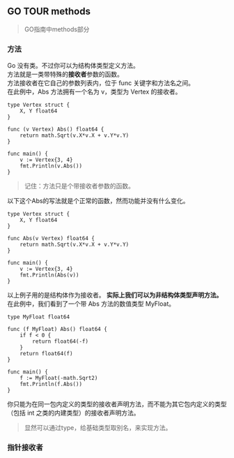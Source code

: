 ## GO TOUR methods
> GO指南中methods部分   
  
### 方法
Go 没有类。不过你可以为结构体类型定义方法。   
方法就是一类带特殊的**接收者**参数的函数。   
方法接收者在它自己的参数列表内，位于 func 关键字和方法名之间。   
在此例中，Abs 方法拥有一个名为 v，类型为 Vertex 的接收者。    
```
type Vertex struct {  
	X, Y float64  
}    

func (v Vertex) Abs() float64 {   
	return math.Sqrt(v.X*v.X + v.Y*v.Y)   
}   
  
func main() {   
	v := Vertex{3, 4}   
	fmt.Println(v.Abs())   
}    
```    
> 记住：方法只是个带接收者参数的函数。   
   
以下这个Abs的写法就是个正常的函数，然而功能并没有什么变化。   
```
type Vertex struct {  
	X, Y float64   
}   

func Abs(v Vertex) float64 {  
	return math.Sqrt(v.X*v.X + v.Y*v.Y)   
}  

func main() {  
	v := Vertex{3, 4}   
	fmt.Println(Abs(v))   
}   
```   
以上例子用的是结构体作为接收者。
**实际上我们可以为非结构体类型声明方法。**   
在此例中，我们看到了一个带 Abs 方法的数值类型 MyFloat。   
```
type MyFloat float64   

func (f MyFloat) Abs() float64 {   
	if f < 0 {  
		return float64(-f)   
	}  
	return float64(f)   
}   

func main() {   
	f := MyFloat(-math.Sqrt2)  
	fmt.Println(f.Abs())  
}   
```
你只能为在同一包内定义的类型的接收者声明方法，而不能为其它包内定义的类型（包括 int 之类的内建类型）的接收者声明方法。   
> 显然可以通过type，给基础类型取别名，来实现方法。   
   
### 指针接收者
